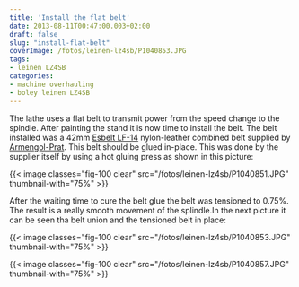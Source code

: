 ```yaml
---
title: 'Install the flat belt'
date: 2013-08-11T00:47:00.003+02:00
draft: false
slug: "install-flat-belt"
coverImage: /fotos/leinen-lz4sb/P1040853.JPG
tags:
- leinen LZ4SB
categories:
- machine overhauling
- boley leinen LZ4SB
---
```



The lathe uses a flat belt to transmit power from the speed change to
the spindle. After painting the stand it is now time to install the
belt. The belt installed was a 42mm [Esbelt
LF-14](http://www.esbelt.com/products/TransmissionInici.php?IDM=EN)
nylon-leather combined belt supplied by
[Armengol-Prat](http://www.armengolprat.com/). This belt should be
glued in-place. This was done by the supplier itself by using a hot
gluing press as shown in this picture:

{{< image classes="fig-100 clear"  src="/fotos/leinen-lz4sb/P1040851.JPG" thumbnail-with="75%" >}}

After the waiting time to cure the belt glue the belt was tensioned to
0.75%. The result is a really smooth movement of the splindle.In the
next picture it can be seen tha belt union and the tensioned belt in
place:

{{< image classes="fig-100 clear"  src="/fotos/leinen-lz4sb/P1040853.JPG" thumbnail-with="75%" >}}

{{< image classes="fig-100 clear"  src="/fotos/leinen-lz4sb/P1040857.JPG" thumbnail-with="75%" >}}
